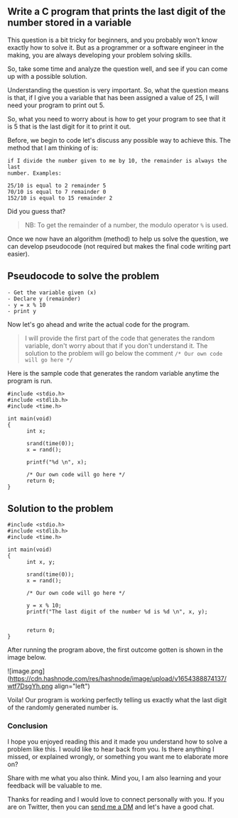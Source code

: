 ## Write a C program that prints the last digit of the number stored in a variable

This question is a bit tricky for beginners, and you probably won't know exactly how to solve it. But as a programmer or a software engineer in the making, you are always developing your problem solving skills.

So, take some time and analyze the question well, and see if you can come up with a possible solution. 

Understanding the question is very important. So, what the question means is that, if I give you a variable that has been assigned a value of 25, I will need your program to print out 5.

So, what you need to worry about is how to get your program to see that it is 5 that is the last digit for it to print it out.

Before, we begin to code let's discuss any possible way to achieve this. The method that I am thinking of is:

```
if I divide the number given to me by 10, the remainder is always the last 
number. Examples: 

25/10 is equal to 2 remainder 5
70/10 is equal to 7 remainder 0
152/10 is equal to 15 remainder 2
```


Did you guess that?

> NB: To get the remainder of a number, the modulo operator `%` is used.

Once we now have an algorithm (method) to help us solve the question, we can develop pseudocode (not required but makes the final code writing part easier).

## Pseudocode to solve the problem
```
- Get the variable given (x)
- Declare y (remainder)
- y = x % 10
- print y
```

Now let's go ahead and write the actual code for the program.
> I will provide the first part of the code that generates the random variable, don't worry about that if you don't understand it. The solution to the problem will go below the comment `/* Our own code will go here */`

Here is the sample code that generates the random variable anytime the program is run.
```
#include <stdio.h>
#include <stdlib.h>
#include <time.h>

int main(void)
{
      int x;

      srand(time(0));
      x = rand();

      printf("%d \n", x);

      /* Our own code will go here */
      return 0;
}
```

## Solution to the problem
```
#include <stdio.h>
#include <stdlib.h>
#include <time.h>

int main(void)
{
      int x, y;

      srand(time(0));
      x = rand();

      /* Our own code will go here */

      y = x % 10;
      printf("The last digit of the number %d is %d \n", x, y);


      return 0;
}
```
After running the program above, the first outcome gotten is shown in the image below.

![image.png](https://cdn.hashnode.com/res/hashnode/image/upload/v1654388874137/wtf7DsgYh.png align="left")

Voila! Our program is working perfectly telling us exactly what the last digit of the randomly generated number is.

### Conclusion
I hope you enjoyed reading this and it made you understand how to solve a problem like this. I would like to hear back from you. Is there anything I missed, or explained wrongly, or something you want me to elaborate more on?

Share with me what you also think. Mind you, I am also learning and your feedback will be valuable to me.

Thanks for reading and I would love to connect personally with you. If you are on Twitter, then you can [send me a DM](https://twitter.com/ehoneahobed) and let's have a good chat.